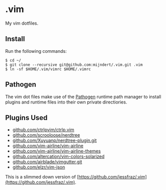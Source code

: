 # .vim

My vim dotfiles.

## Install

Run the following commands:

```console
$ cd ~/
$ git clone --recursive git@github.com:mijndert/.vim.git .vim
$ ln -sf $HOME/.vim/vimrc $HOME/.vimrc
```

## Pathogen

The vim dot files make use of the [Pathogen](https://github.com/tpope/vim-pathogen) runtime path manager to install plugins and runtime files into their own private directiories.

## Plugins Used

* [github.com/ctrlpvim/ctrlp.vim](https://github.com/ctrlpvim/ctrlp.vim.git)
* [github.com/scrooloose/nerdtree](https://github.com/scrooloose/nerdtree.git)
* [github.com/Xuyuanp/nerdtree-plugin.git](https://github.com/Xuyuanp/nerdtree-git-plugin.git)
* [github.com/vim-airline/vim-airline](https://github.com/vim-airline/vim-airline.git)
* [github.com/vim-airline/vim-airline-themes](https://github.com/vim-airline/vim-airline-themes.git)
* [github.com/altercation/vim-colors-solarized](https://github.com/altercation/vim-colors-solarized.git)
* [github.com/airblade/vimgutter.git](https://github.com/airblade/vim-gitgutter.git)
* [github.com/elzr/vim-json](https://github.com/elzr/vim-json.git)

This is a slimmed down version of [https://github.com/jessfraz/.vim](https://github.com/jessfraz/.vim).
